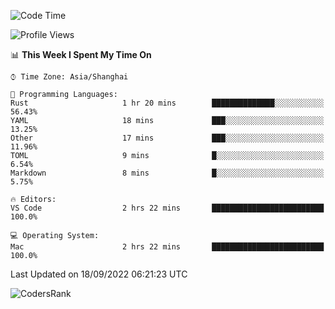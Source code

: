 <!--START_SECTION:waka-->
![Code Time](http://img.shields.io/badge/Code%20Time-1%2C678%20hrs%2045%20mins-blue)

![Profile Views](http://img.shields.io/badge/Profile%20Views-31-blue)

📊 **This Week I Spent My Time On** 

```text
⌚︎ Time Zone: Asia/Shanghai

💬 Programming Languages: 
Rust                     1 hr 20 mins        ██████████████░░░░░░░░░░░   56.43% 
YAML                     18 mins             ███░░░░░░░░░░░░░░░░░░░░░░   13.25% 
Other                    17 mins             ███░░░░░░░░░░░░░░░░░░░░░░   11.96% 
TOML                     9 mins              █░░░░░░░░░░░░░░░░░░░░░░░░   6.54% 
Markdown                 8 mins              █░░░░░░░░░░░░░░░░░░░░░░░░   5.75%

🔥 Editors: 
VS Code                  2 hrs 22 mins       █████████████████████████   100.0%

💻 Operating System: 
Mac                      2 hrs 22 mins       █████████████████████████   100.0%

```


 Last Updated on 18/09/2022 06:21:23 UTC
<!--END_SECTION:waka-->

![CodersRank](https://cr-skills-chart-widget.azurewebsites.net/api/api?username=BugenZhao&padding=16&tooltip=true&branding=false&sort-by-score=true&skills=Rust%2C%20Swift%2C%20C%2C%20TypeScript%2C%20Java%2C%20Go%2C%20Dart%2C%20C%2B%2B%2C%20Python%2C%20Assembly%2C%20Shell%2C%20Kotlin)
